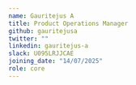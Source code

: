 ```yaml
---
name: Gauritejus A
title: Product Operations Manager 
github: gauritejusa
twitter: ""
linkedin: gauritejus-a
slack: U095LRJJCAE
joining_date: "14/07/2025"
role: core
---
```


